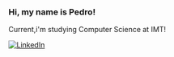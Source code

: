 ### Hi, my name is Pedro!

Current,i'm studying Computer Science at IMT!




[![LinkedIn](https://img.shields.io/badge/LinkedIn-0077B5?style=for-the-badge&logo=linkedin&logoColor=white)](https://www.linkedin.com/in/pedro-akashi-241b67254/)

